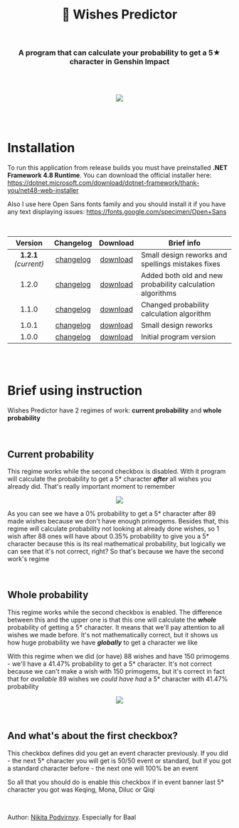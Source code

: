<h1 align="center">🚀 Wishes Predictor</h1>

<br>

<h3 align="center">A program that can calculate your probability to get a 5★ character in Genshin Impact</h3>

<br><br>

<p align="center"><img src="https://i.ibb.co/Hg9xcJB/Screenshot-5.png"></p>

<br><br>

# Installation

To run this application from release builds you must have preinstalled **.NET Framework 4.8 Runtime**. You can download the official installer here: https://dotnet.microsoft.com/download/dotnet-framework/thank-you/net48-web-installer

Also I use here Open Sans fonts family and you should install it if you have any text displaying issues: https://fonts.google.com/specimen/Open+Sans

<br>

| Version | Changelog | Download | Brief info |
| :-: | :-: | :-: | - |
| **1.2.1** *(current)* | [changelog](https://github.com/KRypt0nn/WishesPredictor/releases/tag/1.2.1) | [download](https://github.com/KRypt0nn/WishesPredictor/releases/download/1.2.1/WishesPredictor.exe) | Small design reworks and spellings mistakes fixes |
| 1.2.0 | [changelog](https://github.com/KRypt0nn/WishesPredictor/releases/tag/1.2.0) | [download](https://github.com/KRypt0nn/WishesPredictor/releases/download/1.2.0/WishesPredictor.exe) | Added both old and new probability calculation algorithms |
| 1.1.0 | [changelog](https://github.com/KRypt0nn/WishesPredictor/releases/tag/1.1.0) | [download](https://github.com/KRypt0nn/WishesPredictor/releases/download/1.1.0/WishesPredictor.exe) | Changed probability calculation algorithm |
| 1.0.1 | [changelog](https://github.com/KRypt0nn/WishesPredictor/releases/tag/1.0.1) | [download](https://github.com/KRypt0nn/WishesPredictor/releases/download/1.0.1/WishesPredictor.exe) | Small design reworks |
| 1.0.0 | [changelog](https://github.com/KRypt0nn/WishesPredictor/releases/tag/1.0.0) | [download](https://github.com/KRypt0nn/WishesPredictor/releases/download/1.0.0/WishesPredictor.exe) | Initial program version |

<br><br>

# Brief using instruction

Wishes Predictor have 2 regimes of work: **current probability** and **whole probability**

<br>

## Current probability

This regime works while the second checkbox is disabled. With it program will calculate the probability to get a 5* character ***after*** all wishes you already did. That's really important moment to remember

<p align="center"><img src="https://i.ibb.co/v3Js010/Screenshot-6.png"></p>

As you can see we have a 0% probability to get a 5* character after 89 made wishes because we don't have enough primogems. Besides that, this regime will calculate probability not looking at already done wishes, so 1 wish after 88 ones will have about 0.35% probability to give you a 5* character because this is its real mathematical probability, but logically we can see that it's not correct, right? So that's because we have the second work's regime

<br>

## Whole probability

This regime works while the second checkbox is enabled. The difference between this and the upper one is that this one will calculate the ***whole*** probability of getting a 5* character. It means that we'll pay attention to all wishes we made before. It's not mathematically correct, but it shows us how huge probability we have ***globally*** to get a character we like

With this regime when we did (or have) 88 wishes and have 150 primogems - we'll have a 41.47% probability to get a 5* character. It's not correct because we can't make a wish with 150 primogems, but it's correct in fact that for *available* 89 wishes we *could have had* a 5* character with 41.47% probability

<p align="center"><img src="https://i.ibb.co/7bB41qQ/Screenshot-7.png"></p>

<br>

## And what's about the first checkbox?

This checkbox defines did you get an event character previously. If you did - the next 5* character you will get is 50/50 event or standard, but if you got a standard character before - the next one will 100% be an event

So all that you should do is enable this checkbox if in event banner last 5* character you got was Keqing, Mona, Diluc or Qiqi

<br>

Author: [Nikita Podvirnyy](https://vk.com/technomindlp). Especially for Baal
